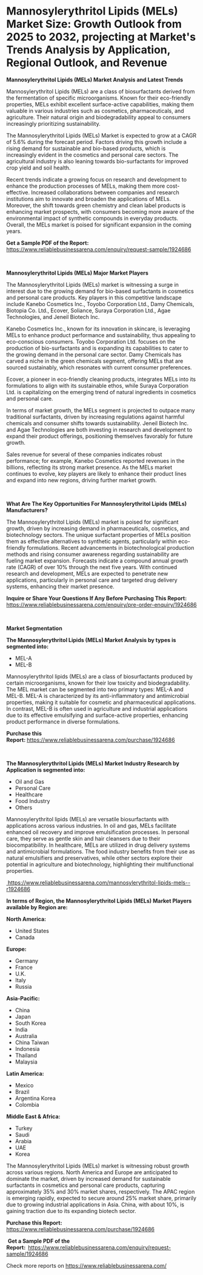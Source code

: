 <p><h1>Mannosylerythritol Lipids (MELs) Market Size: Growth Outlook from 2025 to 2032, projecting at Market's Trends Analysis by Application, Regional Outlook, and Revenue</h1></p><p><strong>Mannosylerythritol Lipids (MELs) Market Analysis and Latest Trends</strong></p>
<p><p>Mannosylerythritol Lipids (MELs) are a class of biosurfactants derived from the fermentation of specific microorganisms. Known for their eco-friendly properties, MELs exhibit excellent surface-active capabilities, making them valuable in various industries such as cosmetics, pharmaceuticals, and agriculture. Their natural origin and biodegradability appeal to consumers increasingly prioritizing sustainability.</p><p>The Mannosylerythritol Lipids (MELs) Market is expected to grow at a CAGR of 5.6% during the forecast period. Factors driving this growth include a rising demand for sustainable and bio-based products, which is increasingly evident in the cosmetics and personal care sectors. The agricultural industry is also leaning towards bio-surfactants for improved crop yield and soil health.</p><p>Recent trends indicate a growing focus on research and development to enhance the production processes of MELs, making them more cost-effective. Increased collaborations between companies and research institutions aim to innovate and broaden the applications of MELs. Moreover, the shift towards green chemistry and clean label products is enhancing market prospects, with consumers becoming more aware of the environmental impact of synthetic compounds in everyday products. Overall, the MELs market is poised for significant expansion in the coming years.</p></p>
<p><strong>Get a Sample PDF of the Report:&nbsp;</strong> <a href="https://www.reliablebusinessarena.com/enquiry/request-sample/1924686?utm_campaign=2630&utm_medium=2&utm_source=Github&utm_content=ia&utm_term=28032025&utm_id=mannosylerythritol-lipids-mels">https://www.reliablebusinessarena.com/enquiry/request-sample/1924686</a></p>
<p>&nbsp;</p>
<p><strong>Mannosylerythritol Lipids (MELs) Major Market Players</strong></p>
<p><p>The Mannosylerythritol Lipids (MELs) market is witnessing a surge in interest due to the growing demand for bio-based surfactants in cosmetics and personal care products. Key players in this competitive landscape include Kanebo Cosmetics Inc., Toyobo Corporation Ltd., Damy Chemicals, Biotopia Co. Ltd., Ecover, Soliance, Suraya Corporation Ltd., Agae Technologies, and Jeneil Biotech Inc. </p><p>Kanebo Cosmetics Inc., known for its innovation in skincare, is leveraging MELs to enhance product performance and sustainability, thus appealing to eco-conscious consumers. Toyobo Corporation Ltd. focuses on the production of bio-surfactants and is expanding its capabilities to cater to the growing demand in the personal care sector. Damy Chemicals has carved a niche in the green chemicals segment, offering MELs that are sourced sustainably, which resonates with current consumer preferences.</p><p>Ecover, a pioneer in eco-friendly cleaning products, integrates MELs into its formulations to align with its sustainable ethos, while Suraya Corporation Ltd. is capitalizing on the emerging trend of natural ingredients in cosmetics and personal care.</p><p>In terms of market growth, the MELs segment is projected to outpace many traditional surfactants, driven by increasing regulations against harmful chemicals and consumer shifts towards sustainability. Jeneil Biotech Inc. and Agae Technologies are both investing in research and development to expand their product offerings, positioning themselves favorably for future growth.</p><p>Sales revenue for several of these companies indicates robust performance; for example, Kanebo Cosmetics reported revenues in the billions, reflecting its strong market presence. As the MELs market continues to evolve, key players are likely to enhance their product lines and expand into new regions, driving further market growth.</p></p>
<p>&nbsp;</p>
<p><strong>What Are The Key Opportunities For Mannosylerythritol Lipids (MELs) Manufacturers?</strong></p>
<p><p>The Mannosylerythritol Lipids (MELs) market is poised for significant growth, driven by increasing demand in pharmaceuticals, cosmetics, and biotechnology sectors. The unique surfactant properties of MELs position them as effective alternatives to synthetic agents, particularly within eco-friendly formulations. Recent advancements in biotechnological production methods and rising consumer awareness regarding sustainability are fueling market expansion. Forecasts indicate a compound annual growth rate (CAGR) of over 10% through the next five years. With continued research and development, MELs are expected to penetrate new applications, particularly in personal care and targeted drug delivery systems, enhancing their market presence.</p></p>
<p><strong>Inquire or Share Your Questions If Any Before Purchasing This Report:</strong> <a href="https://www.reliablebusinessarena.com/enquiry/pre-order-enquiry/1924686?utm_campaign=2630&utm_medium=2&utm_source=Github&utm_content=ia&utm_term=28032025&utm_id=mannosylerythritol-lipids-mels">https://www.reliablebusinessarena.com/enquiry/pre-order-enquiry/1924686</a></p>
<p>&nbsp;</p>
<p><strong>Market Segmentation</strong></p>
<p><strong>The Mannosylerythritol Lipids (MELs) Market Analysis by types is segmented into:</strong></p>
<p><ul><li>MEL-A</li><li>MEL-B</li></ul></p>
<p><p>Mannosylerythritol lipids (MELs) are a class of biosurfactants produced by certain microorganisms, known for their low toxicity and biodegradability. The MEL market can be segmented into two primary types: MEL-A and MEL-B. MEL-A is characterized by its anti-inflammatory and antimicrobial properties, making it suitable for cosmetic and pharmaceutical applications. In contrast, MEL-B is often used in agriculture and industrial applications due to its effective emulsifying and surface-active properties, enhancing product performance in diverse formulations.</p></p>
<p><strong>Purchase this Report:&nbsp;</strong><a href="https://www.reliablebusinessarena.com/purchase/1924686?utm_campaign=2630&utm_medium=2&utm_source=Github&utm_content=ia&utm_term=28032025&utm_id=mannosylerythritol-lipids-mels">https://www.reliablebusinessarena.com/purchase/1924686</a></p>
<p>&nbsp;</p>
<p><strong>The Mannosylerythritol Lipids (MELs) Market Industry Research by Application is segmented into:</strong></p>
<p><ul><li>Oil and Gas</li><li>Personal Care</li><li>Healthcare</li><li>Food Industry</li><li>Others</li></ul></p>
<p><p>Mannosylerythritol lipids (MELs) are versatile biosurfactants with applications across various industries. In oil and gas, MELs facilitate enhanced oil recovery and improve emulsification processes. In personal care, they serve as gentle skin and hair cleansers due to their biocompatibility. In healthcare, MELs are utilized in drug delivery systems and antimicrobial formulations. The food industry benefits from their use as natural emulsifiers and preservatives, while other sectors explore their potential in agriculture and biotechnology, highlighting their multifunctional properties.</p></p>
<p><a href="https://www.reliablebusinessarena.com/mannosylerythritol-lipids-mels--r1924686?utm_campaign=2630&utm_medium=2&utm_source=Github&utm_content=ia&utm_term=28032025&utm_id=mannosylerythritol-lipids-mels">&nbsp;https://www.reliablebusinessarena.com/mannosylerythritol-lipids-mels--r1924686</a></p>
<p><strong>In terms of Region, the Mannosylerythritol Lipids (MELs) Market Players available by Region are:</strong></p>
<p>
    <p> <strong> North America: </strong>
        <ul>
            <li>United States</li>
            <li>Canada</li>
        </ul>
        </p> 
    <p> <strong> Europe: </strong>
        <ul>
            <li>Germany</li>
            <li>France</li>
            <li>U.K.</li>
            <li>Italy</li>
            <li>Russia</li>
        </ul>
        </p> 
    <p> <strong> Asia-Pacific: </strong>
        <ul>
            <li>China</li>
            <li>Japan</li>
            <li>South Korea</li>
            <li>India</li>
            <li>Australia</li>
            <li>China Taiwan</li>
            <li>Indonesia</li>
            <li>Thailand</li>
            <li>Malaysia</li>
        </ul>
        </p> 
    <p> <strong> Latin America: </strong>
        <ul>
            <li>Mexico</li>
            <li>Brazil</li>
            <li>Argentina Korea</li>
            <li>Colombia</li>
        </ul>
        </p> 
    <p> <strong> Middle East & Africa: </strong>
        <ul>
            <li>Turkey</li>
            <li>Saudi</li>
            <li>Arabia</li>
            <li>UAE</li>
            <li>Korea</li>
        </ul>
    </p>
    </p>
<p><p>The Mannosylerythritol Lipids (MELs) market is witnessing robust growth across various regions. North America and Europe are anticipated to dominate the market, driven by increased demand for sustainable surfactants in cosmetics and personal care products, capturing approximately 35% and 30% market shares, respectively. The APAC region is emerging rapidly, expected to secure around 25% market share, primarily due to growing industrial applications in Asia. China, with about 10%, is gaining traction due to its expanding biotech sector.</p></p>
<p><strong>Purchase this Report: </strong><a href="https://www.reliablebusinessarena.com/purchase/1924686?utm_campaign=2630&utm_medium=2&utm_source=Github&utm_content=ia&utm_term=28032025&utm_id=mannosylerythritol-lipids-mels">https://www.reliablebusinessarena.com/purchase/1924686</a></p>
<p>&nbsp;<strong>Get a Sample PDF of the Report:&nbsp;&nbsp;</strong><a href="https://www.reliablebusinessarena.com/enquiry/request-sample/1924686?utm_campaign=2630&utm_medium=2&utm_source=Github&utm_content=ia&utm_term=28032025&utm_id=mannosylerythritol-lipids-mels">https://www.reliablebusinessarena.com/enquiry/request-sample/1924686</a></p>
<p><strong></strong></p>
<p>Check more reports on <a href="https://www.reliablebusinessarena.com/?utm_campaign=2630&utm_medium=2&utm_source=Github&utm_content=ia&utm_term=28032025&utm_id=mannosylerythritol-lipids-mels">https://www.reliablebusinessarena.com/</a></p>